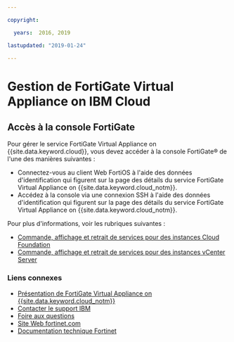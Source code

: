 ```yaml
---

copyright:

  years:  2016, 2019

lastupdated: "2019-01-24"

---
```


# Gestion de FortiGate Virtual Appliance on IBM Cloud

## Accès à la console FortiGate

Pour gérer le service FortiGate Virtual Appliance on {{site.data.keyword.cloud}}, vous devez accéder à la console FortiGate® de l'une des manières suivantes :
* Connectez-vous au client Web FortiOS à l'aide des données d'identification qui figurent sur la page des détails du service FortiGate Virtual Appliance on {{site.data.keyword.cloud_notm}}.
* Accédez à la console via une connexion SSH à l'aide des données d'identification qui figurent sur la page des détails du service FortiGate Virtual Appliance on {{site.data.keyword.cloud_notm}}.

Pour plus d'informations, voir les rubriques suivantes :
* [Commande, affichage et retrait de services pour des instances Cloud Foundation](/docs/services/vmwaresolutions/sddc/sd_addingremovingservices.html)
* [Commande, affichage et retrait de services pour des instances vCenter Server](/docs/services/vmwaresolutions/vcenter/vc_addingremovingservices.html)

### Liens connexes

* [Présentation de FortiGate Virtual Appliance on {{site.data.keyword.cloud_notm}}](/docs/services/vmwaresolutions/services/fortinetvm_considerations.html)
* [Contacter le support IBM](/docs/services/vmwaresolutions/vmonic/trbl_support.html)
* [Foire aux questions](/docs/services/vmwaresolutions/vmonic/faq.html)
* [Site Web fortinet.com](https://www.fortinet.com/)
* [Documentation technique Fortinet](http://docs.fortinet.com/fortigate/admin-guides)
